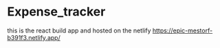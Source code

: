 # Expense_tracker
this is the react build app and hosted on the netlify
https://epic-mestorf-b391f3.netlify.app/
